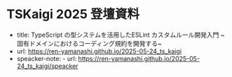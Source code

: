 # TSKaigi 2025 登壇資料

- title: TypeScript の型システムを活用したESLint カスタムルール開発入門 ~固有ドメインにおけるコーディング規約を開発する~
- url: https://ren-yamanashi.github.io/2025-05-24_ts_kaigi
- speacker-note: - url: https://ren-yamanashi.github.io/2025-05-24_ts_kaigi/speacker

